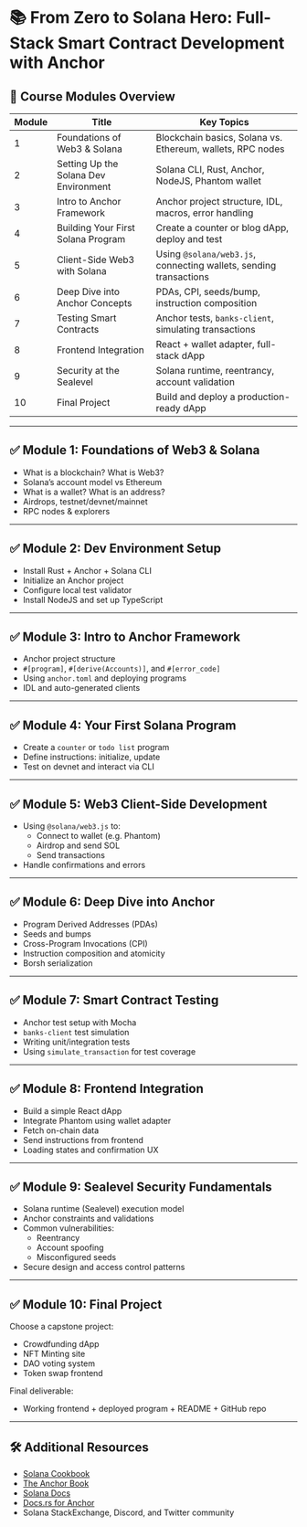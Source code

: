 # 📚 From Zero to Solana Hero: Full-Stack Smart Contract Development with Anchor

## 🧩 Course Modules Overview

| Module | Title                                       | Key Topics                                                         |
|--------|---------------------------------------------|---------------------------------------------------------------------|
| 1      | Foundations of Web3 & Solana                | Blockchain basics, Solana vs. Ethereum, wallets, RPC nodes         |
| 2      | Setting Up the Solana Dev Environment       | Solana CLI, Rust, Anchor, NodeJS, Phantom wallet                   |
| 3      | Intro to Anchor Framework                   | Anchor project structure, IDL, macros, error handling              |
| 4      | Building Your First Solana Program          | Create a counter or blog dApp, deploy and test                     |
| 5      | Client-Side Web3 with Solana                | Using `@solana/web3.js`, connecting wallets, sending transactions |
| 6      | Deep Dive into Anchor Concepts              | PDAs, CPI, seeds/bump, instruction composition                     |
| 7      | Testing Smart Contracts                     | Anchor tests, `banks-client`, simulating transactions              |
| 8      | Frontend Integration                        | React + wallet adapter, full-stack dApp                            |
| 9      | Security at the Sealevel                    | Solana runtime, reentrancy, account validation                     |
| 10     | Final Project                               | Build and deploy a production-ready dApp                           |

---

## ✅ Module 1: Foundations of Web3 & Solana

- What is a blockchain? What is Web3?
- Solana’s account model vs Ethereum
- What is a wallet? What is an address?
- Airdrops, testnet/devnet/mainnet
- RPC nodes & explorers

---

## ✅ Module 2: Dev Environment Setup

- Install Rust + Anchor + Solana CLI
- Initialize an Anchor project
- Configure local test validator
- Install NodeJS and set up TypeScript

---

## ✅ Module 3: Intro to Anchor Framework

- Anchor project structure
- `#[program]`, `#[derive(Accounts)]`, and `#[error_code]`
- Using `anchor.toml` and deploying programs
- IDL and auto-generated clients

---

## ✅ Module 4: Your First Solana Program

- Create a `counter` or `todo list` program
- Define instructions: initialize, update
- Test on devnet and interact via CLI

---

## ✅ Module 5: Web3 Client-Side Development

- Using `@solana/web3.js` to:
  - Connect to wallet (e.g. Phantom)
  - Airdrop and send SOL
  - Send transactions
- Handle confirmations and errors

---

## ✅ Module 6: Deep Dive into Anchor

- Program Derived Addresses (PDAs)
- Seeds and bumps
- Cross-Program Invocations (CPI)
- Instruction composition and atomicity
- Borsh serialization

---

## ✅ Module 7: Smart Contract Testing

- Anchor test setup with Mocha
- `banks-client` test simulation
- Writing unit/integration tests
- Using `simulate_transaction` for test coverage

---

## ✅ Module 8: Frontend Integration

- Build a simple React dApp
- Integrate Phantom using wallet adapter
- Fetch on-chain data
- Send instructions from frontend
- Loading states and confirmation UX

---

## ✅ Module 9: Sealevel Security Fundamentals

- Solana runtime (Sealevel) execution model
- Anchor constraints and validations
- Common vulnerabilities:
  - Reentrancy
  - Account spoofing
  - Misconfigured seeds
- Secure design and access control patterns

---

## ✅ Module 10: Final Project

Choose a capstone project:
- Crowdfunding dApp
- NFT Minting site
- DAO voting system
- Token swap frontend

Final deliverable:
- Working frontend + deployed program + README + GitHub repo

---

## 🛠️ Additional Resources

- [Solana Cookbook](https://solanacookbook.com)
- [The Anchor Book](https://book.anchor-lang.com)
- [Solana Docs](https://docs.solana.com)
- [Docs.rs for Anchor](https://docs.rs/anchor-lang)
- Solana StackExchange, Discord, and Twitter community
